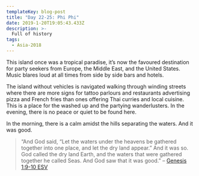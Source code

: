 ```yaml
---
templateKey: blog-post
title: "Day 22-25: Phi Phi"
date: 2019-1-20T19:05:43.433Z
description: >-
  Full of history
tags:
  - Asia-2018
---
```


<!-- ![night life pic](/img/) -->

This island once was a tropical paradise, it’s now the favoured destination for party seekers from Europe, the Middle East, and the United States. Music blares loud at all times from side by side bars and hotels.

The island without vehicles is navigated walking through winding streets where there are more signs for tattoo parlours and restaurants advertising pizza and French fries than ones offering Thai curries and local cuisine. This is a place for the washed up and the partying wanderlusters. In the evening, there is no peace or quiet to be found here.

<!-- ![viewpoint panorama](/img/) -->

In the morning, there is a calm amidst the hills separating the waters. And it was good.

> “And God said, “Let the waters under the heavens be gathered together into one place, and let the dry land appear.” And it was so. God called the dry land Earth, and the waters that were gathered together he called Seas. And God saw that it was good.” – [Genesis‬ ‭1:9-10‬ ‭ESV‬‬](https://bible.com/59/gen.1.9-10.esv)
